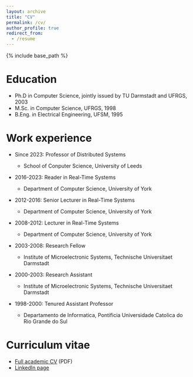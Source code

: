 ```yaml
---
layout: archive
title: "CV"
permalink: /cv/
author_profile: true
redirect_from:
  - /resume
---
```


{% include base_path %}

Education
======
* Ph.D in Computer Science, jointly issued by TU Darmstadt and UFRGS, 2003
* M.Sc. in Computer Science, UFRGS, 1998
* B.Eng. in Electrical Engineering, UFSM, 1995

Work experience
======
* Since 2023: Professor of Distributed Systems
  * School of Conputer Science, University of Leeds

* 2016-2023: Reader in Real-Time Systems
  * Department of Computer Science, University of York

* 2012-2016: Senior Lecturer in Real-Time Systems
  * Department of Computer Science, University of York

* 2008-2012: Lecturer in Real-Time Systems
  * Department of Computer Science, University of York

* 2003-2008: Research Fellow
  * Institute of Microelectronic Systems, Technische Universitaet Darmstadt

* 2000-2003: Research Assistant
  * Institute of Microelectronic Systems, Technische Universitaet Darmstadt

* 1998-2000: Tenured Assistant Professor
  * Departamento de Informatica, Pontificia Universidade Catolica do Rio Grande do Sul
  

Curriculum vitae
======
* [Full academic CV](/files/IndrusiakCV.pdf) (PDF)
* [LinkedIn page](https://www.linkedin.com/in/indrusiak/)

